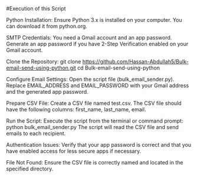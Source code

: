 #Execution of this Script

Python Installation:
Ensure Python 3.x is installed on your computer. You can download it from python.org.

SMTP Credentials:
You need a Gmail account and an app password. Generate an app password if you have 2-Step Verification enabled on your Gmail account.

Clone the Repository:
git clone https://github.com/Hassan-Abdullah5/Bulk-email-send-using-python.git
cd Bulk-email-send-using-python

Configure Email Settings:
Open the script file (bulk_email_sender.py).
Replace EMAIL_ADDRESS and EMAIL_PASSWORD with your Gmail address and the generated app password.

Prepare CSV File:
Create a CSV file named test.csv.
The CSV file should have the following columns: first_name, last_name, email.

Run the Script:
Execute the script from the terminal or command prompt:
python bulk_email_sender.py
The script will read the CSV file and send emails to each recipient.

Authentication Issues:
Verify that your app password is correct and that you have enabled access for less secure apps if necessary.

File Not Found:
Ensure the CSV file is correctly named and located in the specified directory.
